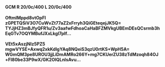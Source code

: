 #### GCM R 20/0c/400 L 20/0c/400
**OftmIMppd8vtOpFI**<br/>**zGPETQSiV3O7CuWvZt77aZ2xFrryh3QiGEteqejJK5Q=**<br/>**TYJjHZ3mBJfyQFR1u/Zv3aafwFdhoaCaHaBFZMVkgUBEmDEsQCsrmb3hEqGTv7OQYMBufJXxLkgI7pIf...**<br/><br/>
**VEt5xAszjNIz5PZ5**<br/>**mgwVYSE+Axwq2xkKdIgYAq8NQeiS3qzU0rtKS+WpH5A=**<br/>**WGmQM3pe8UROU3jjLiDmAMRo266Y+mg7CKUerZU38zTdMzoqh84OJ+Fl80be33P9wX/GK2OlQLnlsAvu...**